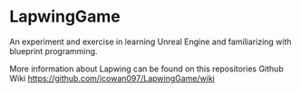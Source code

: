 # LapwingGame
An experiment and exercise in learning Unreal Engine and familiarizing with blueprint programming. 

More information about Lapwing can be found on this repositories Github Wiki https://github.com/jcowan097/LapwingGame/wiki
